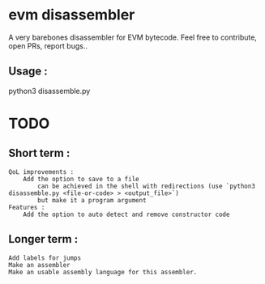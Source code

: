# evm disassembler
 A very barebones disassembler for EVM bytecode. Feel free to contribute, open PRs, report bugs.. 

## Usage : 
 python3 disassemble.py <file-or-code>


# TODO

## Short term :
    QoL improvements : 
        Add the option to save to a file 
            can be achieved in the shell with redirections (use `python3 disassemble.py <file-or-code> > <output_file>`)
            but make it a program argument
    Features : 
        Add the option to auto detect and remove constructor code

## Longer term : 
    Add labels for jumps 
    Make an assembler 
    Make an usable assembly language for this assembler. 